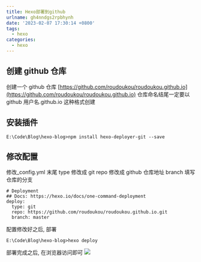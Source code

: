 ```yaml
---
title: Hexo部署到github
urlname: gh4nndgs2rpbhynh
date: '2023-02-07 17:30:14 +0800'
tags:
  - hexo
categories:
  - hexo
---
```


## 创建 github 仓库

创建一个 github 仓库
[https://github.com/roudoukou/roudoukou.github.io](https://github.com/roudoukou/roudoukou.github.io)
仓库命名结尾一定要以 github 用户名.github.io 这种格式创建

## 安装插件

```
E:\Code\Blog\hexo-blog>npm install hexo-deployer-git --save
```

## 修改配置

修改\_config.yml 末尾
type 修改成 git
repo 修改成 github 仓库地址
branch 填写仓库的分支

```
# Deployment
## Docs: https://hexo.io/docs/one-command-deployment
deploy:
  type: git
  repo: https://github.com/roudoukou/roudoukou.github.io.git
  branch: master
```

配置修改好之后, 部署

```
E:\Code\Blog\hexo-blog>hexo deploy
```

部署完成之后, 在浏览器访问即可
![](https://cdn.xiamu.icu//FgMYGQ6JwyzQEl2b5G3Y0YLIhO_0.png)
